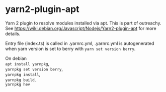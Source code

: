 # yarn2-plugin-apt

Yarn 2 plugin to resolve modules installed via apt. This is part of outreachy. See https://wiki.debian.org/Javascript/Nodejs/Yarn2-plugin-apt for more details.

Entry file (index.ts) is called in .yarnrc.yml, .yarnrc.yml is autogenerated when yarn version is set to berry with `yarn set version berry`.

On debian <br/> `apt install yarnpkg`,<br/> `yarnpkg set version berry`,<br/> `yarnpkg install`,<br/> `yarnpkg build`,<br/> `yarnpkg hev`